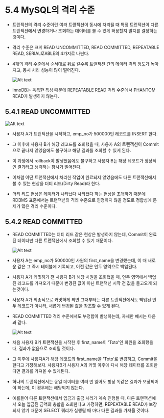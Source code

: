 # 5.4 MySQL의 격리 수준

- 트랜잭션의 격리 수준이란 여러 트랜잭션이 동시에 처리될 때 특정 트랜잭션이 다른 트랜잭션에서 변경하거나 조회하는 데이터를 볼 수 있게 허용할지 말지를 결정하는 것이다.

- 격리 수준은 크게 READ UNCOMMITTED, READ COMMITTED, REPEATABLE READ, SERIALIZABLE의 4가지로 나뉜다.

- 4개의 격리 수준에서 순서대로 뒤로 갈수록 트랜잭션 간의 데이터 격리 정도가 높아지고, 동시 처리 성능이 많이 떨어진다.

    ![Alt text](image.png)

- InnoDB는 독특한 특성 때문에 REPEATABLE READ 격리 수준에서 PHANTOM READ가 발생하지 않는다.

## 5.4.1 READ UNCOMMITTED

![Alt text](image-1.png)

- 사용자 A가 트랜잭션을 시작하고, emp_no가 500000인 레코드를 INSERT 한다.

- 그 이후에 사용자 B가 해당 레코드를 조회했을 때, 사용자 A의 트랜잭션이 Commit으로 끝나지 않았음에도 불구하고 해당 결과를 조회할 수 있게 된다.

- 이 과정에서 rollback이 발생했음에도 불구하고 사용자 B는 해당 레코드가 정상적인 결과라고 생각하는 참사가 벌어진다.

- 이처럼 어떤 트랜잭션에서 처리한 작업이 완료되지 않았음에도 다른 트랜잭션에서 볼 수 있는 현상을 더티 리드(Dirty Read)라 한다.

- 더티 리드 현상은 데이터가 나타났다 사라졌다 하는 현상을 초래하기 때문에 RDBMS 표준에서는 트랜잭션의 격리 수준으로 인정하지 않을 정도로 정합성에 문제가 많은 격리 수준이다.

## 5.4.2 READ COMMITTED

- READ COMMITTED는 더티 리드 같은 현상은 발생하지 않는데, Commit이 완료된 데이터만 다른 트랜잭션에서 조회할 수 있기 때문이다.

    ![Alt text](image-2.png)

- 사용자 A는 emp_no가 500000인 사원의 first_name을 변경했는데, 이 때 새로운 값은 그 즉시 테이블에 기록되고, 이전 값은 언두 영역으로 백업된다.

- 사용자 A가 커밋하기 전 사용자 B가 해당 사원을 조회했을 때, 언두 영역에서 백업된 레코드를 가져오기 때문에 변경된 값이 아닌 트랜잭션 시작 전 값을 들고오게 되는것이다.

- 사용자 A가 최종적으로 커밋하게 되면 그때부터는 다른 트랜잭션에서도 백업된 언두 레코드가 아니라, 새롭게 변경된 값을 참조할 수 있게 된다.

- READ COMMITTED 격리 수준에서도 부정합이 발생하는데, 자세한 예시는 다음과 같다.

    ![Alt text](image-3.png)

- 처음 사용자 B가 트랜잭션을 시작한 후 first_name이 'Toto'인 회원을 조회했을 때, 결과가 없음으로 조회될 것이다.

- 그 이후에 사용자A가 해당 레코드의 first_name을 'Toto'로 변경하고, Commit을 한다고 가정해보자. 사용자B가 사용자 A의 커밋 이후에 다시 해당 데이터를 조회한다면 결과를 가져올 수 있게된다.

- 하나의 트랜잭션에서는 동일 데이터를 여러 번 읽어도 항상 똑같은 결과가 보장되어야 하는데, 이 경우에는 해당되지 않는다.

- 예를들어 다른 트랜잭션에서 입금과 출금 처리가 계속 진행될 때, 다른 트랜잭션에서 오늘 입금된 금액의 총합을 조회한다고 가정하면, REPEATABLE READ가 보장되지 않기 때문에 SELECT 쿼리가 실행될 때 마다 다른 결과를 가져올 것이다.